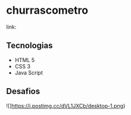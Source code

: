 # churrascometro

link: 

## Tecnologias
- HTML 5
- CSS 3
- Java Script

## Desafios

![]https://i.postimg.cc/dVL1JXCb/desktop-1.png)
